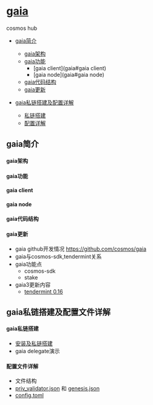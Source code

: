 # [gaia](https://github.com/cosmos/gaia)
cosmos hub

+ [gaia简介](./gaia#gaia简介)
  + [gaia架构](gaia#gaia架构)
  + [gaia功能](gaia#gaia功能)
    + [gaia client](gaia#gaia client)
    + [gaia node](gaia#gaia node)
  + [gaia代码结构](gaia#gaia代码结构)
  + [gaia更新](gaia#gaia更新)

+ [gaia私链搭建及配置详解](gaia#gaia私链搭建及配置文件详解)
  + [私链搭建](gaia#gaia私链搭建)
  + [配置详解](gaia#配置文件详解)


## gaia简介
#### gaia架构

#### gaia功能

#### gaia client

#### gaia node

#### gaia代码结构

#### gaia更新


+ gaia github开发情况 https://github.com/cosmos/gaia
+ gaia与cosmos-sdk,tendermint关系
+ gaia功能点
  + cosmos-sdk
  + stake
+ gaia3更新内容
  + [tendermint 0.16](https://github.com/tendermint/tendermint/blob/master/CHANGELOG.md#0160-february-20th-2017)

## gaia私链搭建及配置文件详解

#### gaia私链搭建
  + [安装及私链搭建](Local-Test)
  + gaia delegate演示

#### 配置文件详解
  + 文件结构
  + [priv_validator.json](config/priv_validator.json) 和 [genesis.json](config/genesis.json)
  + [config.toml](config/config.toml)
